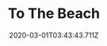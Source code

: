 ---
templateKey: blog-post
featuredpost: false
date: 2020-03-01T03:43:43.711Z
featuredimage: /img/quest_bg3.png
imgBg: quest_bg3
title: To The Beach
description: Someone named Willy invited you to visit the beach south of town. He says he has something to give you.
reward: Bamboo Pole
tags:
  - Mail
  - spring
  - Spring 2
  - Visit the beach south of town before 500pm
---